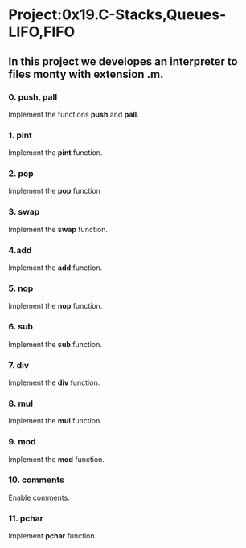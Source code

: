 # Project:0x19.C-Stacks,Queues-LIFO,FIFO

## In this project we developes an interpreter to files **monty** with extension **.m**.

### 0. push, pall

Implement the functions **push** and **pall**.

### 1. pint

Implement the **pint** function.

### 2. pop

Implement the **pop** function

### 3. swap

Implement the **swap** function.

### 4.add

Implement the **add** function.

### 5. nop

Implement the **nop** function.

### 6. sub

Implement the **sub** function.

### 7. div

Implement the **div** function.

### 8. mul

Implement the **mul** function.

### 9. mod

Implement the **mod** function.

### 10. comments

Enable comments.

### 11. pchar

Implement **pchar** function.
